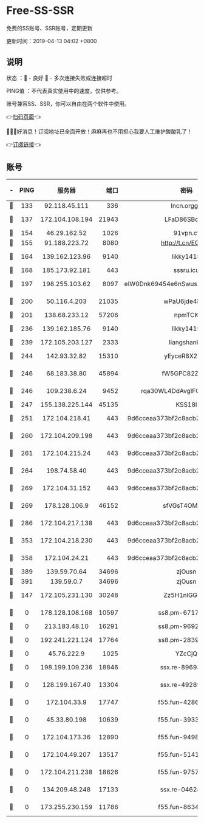 # Free-SS-SSR

免费的SS账号、SSR账号，定期更新

更新时间：2019-04-13 04:02 +0800

## 说明

状态     ：🙂 - 良好 🙁 - 多次连接失败或连接超时

PING值   ：不代表真实使用中的速度，仅供参考。

账号兼容SS、SSR，你可以自由在两个软件中使用。

👉[扫码页面](https://liesauer.github.io/Free-SS-SSR/)👈

🎉🎉🎉好消息！订阅地址已全面开放！麻麻再也不用担心我要人工维护酸酸乳了！

👉[订阅链接](https://www.liesauer.net/yogurt/subscribe?ACCESS_TOKEN=DAYxR3mMaZAsaqUb)👈

## 账号

|-|PING|服务器|端口|密码|加密方式|区域|
|:----:|:----:|:-----:|-----:|:----:|:----:|:----:|
|🙂|133|92.118.45.111|336|lncn.orgg8|rc4|JP|
|🙂|137|172.104.108.194|21943|LFaD86SBq2lY|aes-256-cfb|JP|
|🙂|154|46.29.162.52|1026|91vpn.cf|rc4-md5|RU|
|🙂|155|91.188.223.72|8080|http://t.cn/EGJIyrl|rc4-md5|RU|
|🙂|164|139.162.123.96|9140|likky1415|aes-256-cfb|JP|
|🙂|168|185.173.92.181|443|sssru.icu|rc4-md5|RU|
|🙂|197|198.255.103.62|8097|eIW0Dnk69454e6nSwuspv9DmS201tQ0D|aes-256-cfb|US|
|🙂|200|50.116.4.203|21035|wPaU6jde4NZT|aes-256-cfb|US|
|🙂|201|138.68.233.12|57206|npmTCK|rc4-md5|US|
|🙂|236|139.162.185.76|9140|likky1415|aes-256-cfb|DE|
|🙂|239|172.105.203.127|2333|liangshanbo|chacha20|JP|
|🙂|244|142.93.32.82|15310|yEyceR8X2EVd|aes-256-cfb|GB|
|🙂|246|68.183.38.80|45894|fW5GPC82Z97G|aes-256-cfb|GB|
|🙂|246|109.238.6.24|9452|rqa30WL4DdAvgIFG6Fs3znzTa|aes-256-cfb|FR|
|🙂|247|155.138.225.144|45135|KSS18l|rc4-md5|US|
|🙂|251|172.104.218.41|443|9d6cceaa373bf2c8acb22e60b6a58be6|aes-256-cfb|US|
|🙂|260|172.104.209.198|443|9d6cceaa373bf2c8acb22e60b6a58be6|aes-256-cfb|US|
|🙂|261|172.104.215.24|443|9d6cceaa373bf2c8acb22e60b6a58be6|aes-256-cfb|US|
|🙂|264|198.74.58.40|443|9d6cceaa373bf2c8acb22e60b6a58be6|aes-256-cfb|US|
|🙂|269|172.104.31.152|443|9d6cceaa373bf2c8acb22e60b6a58be6|aes-256-cfb|US|
|🙂|269|178.128.106.9|46152|sfVGsT4OMxHC|aes-256-cfb|SG|
|🙂|286|172.104.217.138|443|9d6cceaa373bf2c8acb22e60b6a58be6|aes-256-cfb|US|
|🙂|353|172.104.218.230|443|9d6cceaa373bf2c8acb22e60b6a58be6|aes-256-cfb|US|
|🙂|358|172.104.24.21|443|9d6cceaa373bf2c8acb22e60b6a58be6|aes-256-cfb|US|
|🙂|389|139.59.70.64|34696|zjOusn|chacha20|IN|
|🙂|391|139.59.0.7|34696|zjOusn|chacha20|IN|
|🙂|147|172.105.231.130|30248|Zz5H1nlGGKHx|aes-256-cfb|JP|
|🙁|0|178.128.108.168|10597|ss8.pm-67175616|aes-256-cfb|SG|
|🙁|0|213.183.48.10|16291|ss8.pm-96924335|rc4-md5|RU|
|🙁|0|192.241.221.124|17764|ss8.pm-28390943|aes-256-cfb|US|
|🙁|0|45.76.222.9|1025|YZcCjQ|rc4-md5|JP|
|🙁|0|198.199.109.236|18846|ssx.re-89693716|aes-256-cfb|US|
|🙁|0|128.199.167.40|13304|ssx.re-49289283|aes-256-cfb|SG|
|🙁|0|172.104.33.9|17747|f55.fun-42868273|aes-256-cfb|SG|
|🙁|0|45.33.80.198|10639|f55.fun-39338506|aes-256-cfb|US|
|🙁|0|172.104.173.36|12890|f55.fun-94987367|aes-256-cfb|SG|
|🙁|0|172.104.49.207|13517|f55.fun-51412965|aes-256-cfb|SG|
|🙁|0|172.104.211.238|18626|f55.fun-97572948|aes-256-cfb|US|
|🙁|0|134.209.48.248|17133|ssx.re-04628910|aes-256-cfb|US|
|🙁|0|173.255.230.159|11786|f55.fun-86343613|aes-256-cfb|US|
